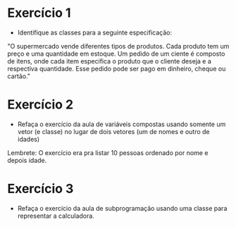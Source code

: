 # Exercício 1
* Identifique as classes para a seguinte especificação:

"O supermercado vende diferentes tipos de produtos. Cada produto tem um preço e uma quantidade em estoque. Um pedido de um ciente é composto de itens, onde cada item especifica o produto que o cliente deseja e a respectiva quantidade. Esse pedido pode ser pago em dinheiro, cheque ou cartão."

# Exercício 2
* Refaça o exercício da aula de variáveis compostas usando somente um vetor (e classe) no lugar de dois vetores (um de nomes e outro de idades)

Lembrete: O exercício era pra listar 10 pessoas ordenado por nome e depois idade.

# Exercício 3
* Refaça o exercício da aula de subprogramação usando uma classe para representar a calculadora.